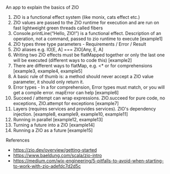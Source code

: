 An app to explain the basics of ZIO


1. ZIO is a functional effect system (like monix, cats effect etc.)
2. ZIO values are passed to the ZIO runtime for execution and are run on fast lightweight green threads called fibers 
3. Console.printLine(“Hello, ZIO!”)  is a functional effect. Description of an operation, not a command, passed to zio runtime to execute [example1]
4. ZIO types three type parameters - Requirements / Error / Result
5. ZIO aliases e.g. IO[E, A] === ZIO[Any, E, A]
6. Writing two ZIO effects must be flatMapped together or only the last one will be executed (different ways to code this) [example2]
7. There are different ways to flatMap, e.g. <* or for comprehensions [example3, example4, example5]
8. A basic rule of thumb is: a method should never accept a ZIO value parameter, it should only return it. 
9. Error types - In a for comprehension, Error types must match, or you will get a compile error. mapError can help [example6]
10. Succeed / attempt can wrap expressions. ZIO.succeed for pure code, no exceptions, ZIO.attempt for exceptions [example7]
11. Layers (requires services and provides services). ZIO's dependency injection. [example8, example9, example10, example11]
12. Running in parallel [example12, example13]
13. Turning a future into a ZIO [example14]
14. Running a ZIO as a future [example15]


References
* https://zio.dev/overview/getting-started
* https://www.baeldung.com/scala/zio-intro
* https://medium.com/wix-engineering/5-pitfalls-to-avoid-when-starting-to-work-with-zio-adefdc7d2d5c
